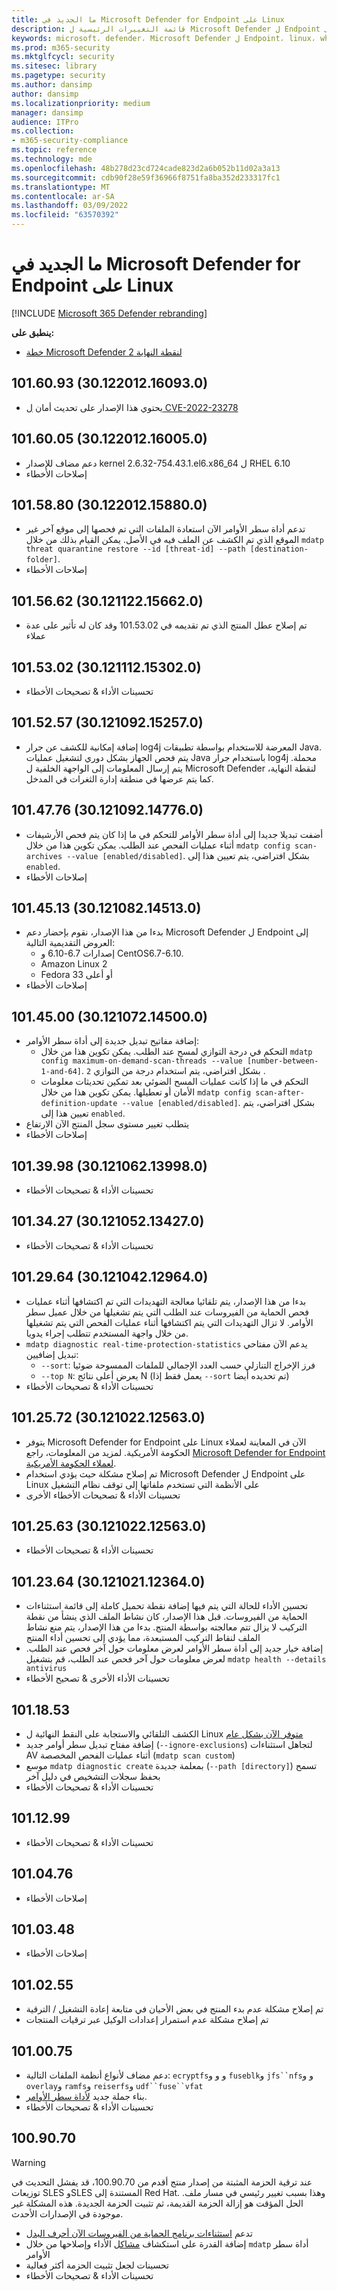 ```yaml
---
title: ما الجديد في Microsoft Defender for Endpoint على Linux
description: قائمة التغييرات الرئيسية ل Microsoft Defender ل Endpoint على Linux.
keywords: microsoft، defender، Microsoft Defender ل Endpoint، linux، whatsnew، الإصدار
ms.prod: m365-security
ms.mktglfcycl: security
ms.sitesec: library
ms.pagetype: security
ms.author: dansimp
author: dansimp
ms.localizationpriority: medium
manager: dansimp
audience: ITPro
ms.collection:
- m365-security-compliance
ms.topic: reference
ms.technology: mde
ms.openlocfilehash: 48b278d23cd724cade823d2a6b052b11d02a3a13
ms.sourcegitcommit: cdb90f28e59f36966f8751fa8ba352d233317fc1
ms.translationtype: MT
ms.contentlocale: ar-SA
ms.lasthandoff: 03/09/2022
ms.locfileid: "63570392"
---
```

# <a name="whats-new-in-microsoft-defender-for-endpoint-on-linux"></a>ما الجديد في Microsoft Defender for Endpoint على Linux

[!INCLUDE [Microsoft 365 Defender rebranding](../../includes/microsoft-defender.md)]

**ينطبق على:**
- [خطة Microsoft Defender لنقطة النهاية 2](https://go.microsoft.com/fwlink/p/?linkid=2154037)

## <a name="1016093-30122012160930"></a>101.60.93 (30.122012.16093.0)

- يحتوي هذا الإصدار على تحديث أمان [ل CVE-2022-23278](https://msrc-blog.microsoft.com/2022/03/08/guidance-for-cve-2022-23278-spoofing-in-microsoft-defender-for-endpoint/)

## <a name="1016005-30122012160050"></a>101.60.05 (30.122012.16005.0)

- دعم مضاف للإصدار kernel 2.6.32-754.43.1.el6.x86_64 ل RHEL 6.10
- إصلاحات الأخطاء

## <a name="1015880-30122012158800"></a>101.58.80 (30.122012.15880.0)

- تدعم أداة سطر الأوامر الآن استعادة الملفات التي تم فحصها إلى موقع آخر غير الموقع الذي تم الكشف عن الملف فيه في الأصل. يمكن القيام بذلك من خلال `mdatp threat quarantine restore --id [threat-id] --path [destination-folder]`.
- إصلاحات الأخطاء

## <a name="1015662-30121122156620"></a>101.56.62 (30.121122.15662.0)

- تم إصلاح عطل المنتج الذي تم تقديمه في 101.53.02 وقد كان له تأثير على عدة عملاء

## <a name="1015302-30121112153020"></a>101.53.02 (30.121112.15302.0)

- تحسينات الأداء & تصحيحات الأخطاء

## <a name="1015257-30121092152570"></a>101.52.57 (30.121092.15257.0)

- إضافة إمكانية للكشف عن جرار log4j المعرضة للاستخدام بواسطة تطبيقات Java. يتم فحص الجهاز بشكل دوري لتشغيل عمليات Java باستخدام جرار log4j محملة. يتم إرسال المعلومات إلى الواجهة الخلفية ل Microsoft Defender لنقطة النهاية، كما يتم عرضها في منطقة إدارة الثغرات في المدخل.

## <a name="1014776-30121092147760"></a>101.47.76 (30.121092.14776.0)

- أضفت تبديلا جديدا إلى أداة سطر الأوامر للتحكم في ما إذا كان يتم فحص الأرشيفات أثناء عمليات الفحص عند الطلب. يمكن تكوين هذا من خلال `mdatp config scan-archives --value [enabled/disabled]`. بشكل افتراضي، يتم تعيين هذا إلى `enabled`.
- إصلاحات الأخطاء

## <a name="1014513-30121082145130"></a>101.45.13 (30.121082.14513.0)

- بدءا من هذا الإصدار، نقوم بإحضار دعم Microsoft Defender ل Endpoint إلى العروض التقديمية التالية: 
  - إصدارات 6.7-6.10 و CentOS6.7-6.10.
  - Amazon Linux 2
  - Fedora 33 أو أعلى
- إصلاحات الأخطاء


## <a name="1014500-30121072145000"></a>101.45.00 (30.121072.14500.0)

- إضافة مفاتيح تبديل جديدة إلى أداة سطر الأوامر:
  - التحكم في درجة التوازي لمسح عند الطلب. يمكن تكوين هذا من خلال `mdatp config maximum-on-demand-scan-threads --value [number-between-1-and-64]`. بشكل افتراضي، يتم استخدام درجة من التوازي `2` .
  - التحكم في ما إذا كانت عمليات المسح الضوئي بعد تمكين تحديثات معلومات الأمان أو تعطيلها. يمكن تكوين هذا من خلال `mdatp config scan-after-definition-update --value [enabled/disabled]`. بشكل افتراضي، يتم تعيين هذا إلى `enabled`.
- يتطلب تغيير مستوى سجل المنتج الآن الارتفاع
- إصلاحات الأخطاء

## <a name="1013998-30121062139980"></a>101.39.98 (30.121062.13998.0)

- تحسينات الأداء & تصحيحات الأخطاء

## <a name="1013427-30121052134270"></a>101.34.27 (30.121052.13427.0)

- تحسينات الأداء & تصحيحات الأخطاء

## <a name="1012964-30121042129640"></a>101.29.64 (30.121042.12964.0)

- بدءا من هذا الإصدار، يتم تلقائيا معالجة التهديدات التي تم اكتشافها أثناء عمليات فحص الحماية من الفيروسات عند الطلب التي يتم تشغيلها من خلال عميل سطر الأوامر. لا تزال التهديدات التي يتم اكتشافها أثناء عمليات الفحص التي يتم تشغيلها من خلال واجهة المستخدم تتطلب إجراء يدويا.
- `mdatp diagnostic real-time-protection-statistics` يدعم الآن مفتاحي تبديل إضافيين:
  - `--sort`: فرز الإخراج التنازلي حسب العدد الإجمالي للملفات الممسوحة ضوئيا
  - `--top N`: يعرض أعلى نتائج N (يعمل فقط إذا `--sort` تم تحديده أيضا)
- تحسينات الأداء & تصحيحات الأخطاء

## <a name="1012572-30121022125630"></a>101.25.72 (30.121022.12563.0)

- يتوفر Microsoft Defender for Endpoint على Linux الآن في المعاينة لعملاء الحكومة الأمريكية. لمزيد من المعلومات، راجع [Microsoft Defender for Endpoint لعملاء الحكومة الأمريكية](gov.md).
- تم إصلاح مشكلة حيث يؤدي استخدام Microsoft Defender ل Endpoint على Linux على الأنظمة التي تستخدم ملفاتها إلى توقف نظام التشغيل
- تحسينات الأداء & تصحيحات الأخطاء الأخرى

## <a name="1012563-30121022125630"></a>101.25.63 (30.121022.12563.0)

- تحسينات الأداء & تصحيحات الأخطاء

## <a name="1012364-30121021123640"></a>101.23.64 (30.121021.12364.0)

- تحسين الأداء للحالة التي يتم فيها إضافة نقطة تحميل كاملة إلى قائمة استثناءات الحماية من الفيروسات. قبل هذا الإصدار، كان نشاط الملف الذي ينشأ من نقطة التركيب لا يزال تتم معالجته بواسطة المنتج. بدءا من هذا الإصدار، يتم منع نشاط الملف لنقاط التركيب المستبعدة، مما يؤدي إلى تحسين أداء المنتج
- إضافة خيار جديد إلى أداة سطر الأوامر لعرض معلومات حول آخر فحص عند الطلب. لعرض معلومات حول آخر فحص عند الطلب، قم بتشغيل `mdatp health --details antivirus`
- تحسينات الأداء الأخرى & تصحيح الأخطاء

## <a name="1011853"></a>101.18.53

- الكشف التلقائي والاستجابة على النقط النهائية ل Linux [متوفر الآن بشكل عام](https://techcommunity.microsoft.com/t5/microsoft-defender-for-endpoint/edr-for-linux-is-now-is-generally-available/ba-p/2048539)
- إضافة مفتاح تبديل سطر أوامر جديد (`--ignore-exclusions`) لتجاهل استثناءات AV أثناء عمليات الفحص المخصصة (`mdatp scan custom`)
- موسع `mdatp diagnostic create` بمعلمة جديدة (`--path [directory]`) تسمح بحفظ سجلات التشخيص في دليل آخر
- تحسينات الأداء & تصحيحات الأخطاء

## <a name="1011299"></a>101.12.99

- تحسينات الأداء & تصحيحات الأخطاء

## <a name="1010476"></a>101.04.76

- إصلاحات الأخطاء

## <a name="1010348"></a>101.03.48

- إصلاحات الأخطاء

## <a name="1010255"></a>101.02.55

- تم إصلاح مشكلة عدم بدء المنتج في بعض الأحيان في متابعة إعادة التشغيل / الترقية
- تم إصلاح مشكلة عدم استمرار إعدادات الوكيل عبر ترقيات المنتجات

## <a name="1010075"></a>101.00.75

- دعم مضاف لأنواع أنظمة الملفات التالية: `ecryptfs`و و و `fuseblk`و `jfs``nfs`و و `overlay`و `ramfs`و `reiserfs`و `udf``fuse``vfat`
- بناء جملة جديد [لأداة سطر الأوامر](linux-resources.md#configure-from-the-command-line).
- تحسينات الأداء & تصحيحات الأخطاء

## <a name="1009070"></a>100.90.70

> [!WARNING]
> عند ترقية الحزمة المثبتة من إصدار منتج أقدم من 100.90.70، قد يفشل التحديث في توزيعات SLES وSLES المستندة إلى Red Hat. وهذا بسبب تغيير رئيسي في مسار ملف. الحل المؤقت هو إزالة الحزمة القديمة، ثم تثبيت الحزمة الجديدة. هذه المشكلة غير موجودة في الإصدارات الأحدث.

- تدعم [استثناءات برنامج الحماية من الفيروسات الآن أحرف البدل](linux-exclusions.md#supported-exclusion-types)
- إضافة القدرة على استكشاف [مشاكل](linux-support-perf.md) الأداء وإصلاحها من خلال `mdatp` أداة سطر الأوامر
- تحسينات لجعل تثبيت الحزمة أكثر فعالية
- تحسينات الأداء & تصحيحات الأخطاء
